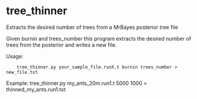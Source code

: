 # tree_thinner
Extracts the desired number of trees from a MrBayes posterior tree file

Given burnin and trees_number this program extracts 
the desired number of trees from the posterior 
and writes a new file.

Usage:

        tree_thinner.py your_sample_file.runX.t burnin trees_number > new_file.txt

Example:
        tree_thinner.py my_ants_20m.run1.t 5000 1000 > thinned_my_ants.run1.txt
